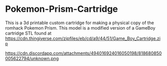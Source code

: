 # Pokemon-Prism-Cartridge

This is a 3d printable custom cartridge for making a physical copy of the romhack Pokemon Prism. This model is a modified version of a GameBoy cartridge STL found at https://cdn.thingiverse.com/zipfiles/eb/cd/a9/44/51/Game_Boy_Cartridge.zip

https://cdn.discordapp.com/attachments/494016924016050198/818680850005622794/unknown.png
